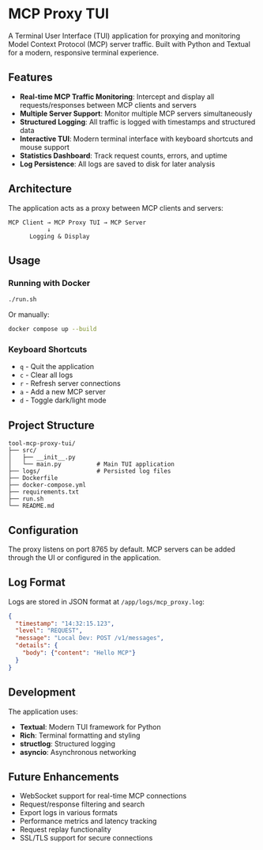 # MCP Proxy TUI

A Terminal User Interface (TUI) application for proxying and monitoring Model Context Protocol (MCP) server traffic. Built with Python and Textual for a modern, responsive terminal experience.

## Features

- **Real-time MCP Traffic Monitoring**: Intercept and display all requests/responses between MCP clients and servers
- **Multiple Server Support**: Monitor multiple MCP servers simultaneously
- **Structured Logging**: All traffic is logged with timestamps and structured data
- **Interactive TUI**: Modern terminal interface with keyboard shortcuts and mouse support
- **Statistics Dashboard**: Track request counts, errors, and uptime
- **Log Persistence**: All logs are saved to disk for later analysis

## Architecture

The application acts as a proxy between MCP clients and servers:

```
MCP Client → MCP Proxy TUI → MCP Server
           ↓
      Logging & Display
```

## Usage

### Running with Docker

```bash
./run.sh
```

Or manually:

```bash
docker compose up --build
```

### Keyboard Shortcuts

- `q` - Quit the application
- `c` - Clear all logs
- `r` - Refresh server connections
- `a` - Add a new MCP server
- `d` - Toggle dark/light mode

## Project Structure

```
tool-mcp-proxy-tui/
├── src/
│   ├── __init__.py
│   └── main.py          # Main TUI application
├── logs/                # Persisted log files
├── Dockerfile
├── docker-compose.yml
├── requirements.txt
├── run.sh
└── README.md
```

## Configuration

The proxy listens on port 8765 by default. MCP servers can be added through the UI or configured in the application.

## Log Format

Logs are stored in JSON format at `/app/logs/mcp_proxy.log`:

```json
{
  "timestamp": "14:32:15.123",
  "level": "REQUEST",
  "message": "Local Dev: POST /v1/messages",
  "details": {
    "body": {"content": "Hello MCP"}
  }
}
```

## Development

The application uses:
- **Textual**: Modern TUI framework for Python
- **Rich**: Terminal formatting and styling
- **structlog**: Structured logging
- **asyncio**: Asynchronous networking

## Future Enhancements

- WebSocket support for real-time MCP connections
- Request/response filtering and search
- Export logs in various formats
- Performance metrics and latency tracking
- Request replay functionality
- SSL/TLS support for secure connections
